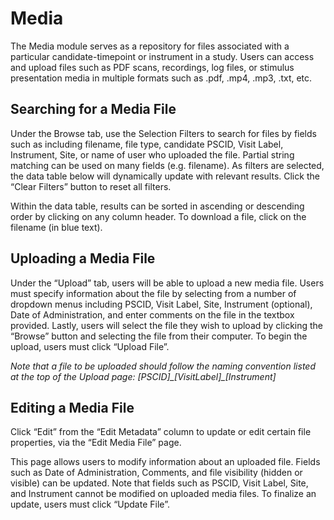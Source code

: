 # Media

The Media module serves as a repository for files associated with a particular 
candidate-timepoint or instrument in a study.  Users can access and upload files 
such as PDF scans, recordings, log files, or stimulus presentation media in multiple 
formats such as .pdf, .mp4, .mp3, .txt, etc. 

## Searching for a Media File

Under the Browse tab, use the Selection Filters to search for files by fields such 
as including filename, file type, candidate PSCID, Visit Label, Instrument, Site, or 
name of user who uploaded the file.  Partial string matching can be used on many 
fields (e.g. filename).  As filters are selected, the data table below will
dynamically update with relevant results.  Click the “Clear Filters” button to reset 
all filters. 

Within the data table, results can be sorted in ascending or descending order by 
clicking on any column header. To download a file, click on the filename (in blue 
text). 

## Uploading a Media File

Under the “Upload” tab, users will be able to upload a new media file. 
Users must specify information about the file by selecting from a number of dropdown 
menus including PSCID, Visit Label, Site, Instrument (optional), Date of 
Administration, and enter comments on the file in the textbox provided. Lastly, 
users will select the file they wish to upload by clicking the “Browse” button and 
selecting the file from their computer. To begin the upload, users must click 
“Upload File”. 

_Note that a file to be uploaded should follow the naming convention listed at the 
top of the Upload page: [PSCID]\_[VisitLabel]\_[Instrument]_

## Editing a Media File

Click “Edit” from the “Edit Metadata” column to update or edit certain file 
properties, via the “Edit Media File” page. 

This page allows users to modify information about an uploaded file.  Fields such 
as Date of Administration, Comments, and file visibility (hidden or visible) can be 
updated.  Note that fields such as PSCID, Visit Label, Site, and Instrument cannot 
be modified on uploaded media files. To finalize an update, users must click “Update 
File”. 
